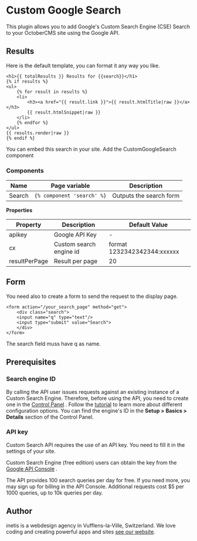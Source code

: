 # Custom Google Search
This plugin allows you to add Google's Custom Search Engine (CSE) Search to your OctoberCMS site using the Google API.


## Results
Here is the default template, you can format it any way you like.

```
<h1>{{ totalResults }} Results for {{search}}</h1>
{% if results %}
<ul>
    {% for result in results %}
    <li> 
        <h3><a href="{{ result.link }}">{{ result.htmlTitle|raw }}</a></h3>
        {{ result.htmlSnippet|raw }}
    </li>
    {% endfor %}
</ul>
{{ results.render|raw }}
{% endif %}
```

You can embed this search in your site. Add the CustomGoogleSearch component


### Components
Name | Page variable | Description 
------------- | ------------- | -------------
Search | `{% component 'search' %}` | Outputs the search form

**Properties**

Property | Description | Default Value
------------- | ------------- | -------------
apikey  | Google API Key | -
cx  | Custom search engine id | format 1232342342344:xxxxxx
resultPerPage  | Result per page | 20


## Form
You need also to create a form to send the request to the display page.
```
<form action="/your_search_page" method="get">
	<div class="search">
	<input name="q" type="text"/>
	<input type="submit" value="Search">
	</div>
</form>
```
The search field muss have q as name.

## Prerequisites

### Search engine ID

By calling the API user issues requests against an existing instance of a Custom Search Engine. Therefore, before using the API, you need to create one in the [Control Panel](http://cse.google.com/manage/all) . Follow the [tutorial](https://developers.google.com/custom-search/docs/tutorial/creatingcse) to learn more about different configuration options. You can find the engine's ID in the **Setup > Basics > Details** section of the Control Panel.

### API key

Custom Search API requires the use of an API key. You need to fill it in the settings of your site.

Custom Search Engine (free edition) users can obtain the key from the [Google API Console](https://console.developers.google.com/) .

The API provides 100 search queries per day for free. If you need more, you may sign up for billing in the API Console. Additional requests cost $5 per 1000 queries, up to 10k queries per day.

## Author
inetis is a webdesign agency in Vufflens-la-Ville, Switzerland. We love coding and creating powerful apps and sites  [see our website](https://inetis.ch).

